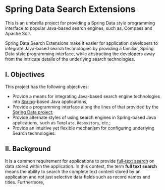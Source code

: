 Spring Data Search Extensions
=============================

This is an umbrella project for providing a Spring Data style programming
interface to popular Java-based search engines, such as, Compass and Apache
Solr.

Spring Data Search Extensions make it easier for application developers to
integrate Java-based search technologies by providing a familiar, Spring Data
style programming interface, while abstracting the developers away from the
intricate details of the underlying search technologies. 


I. Objectives
-------------
This project has the following objectives:

* Provide a means for integrating Java-based search engine technologies into
[Spring](http://www.springsource.org)-based Java applications;
* Provide a programming interface along the lines of that provided by the
[Spring Data project](http://www.springsource.org/spring-data);
* Provide alternate styles of using search engines in Spring-based Java
applications, such as `Template`, `Repository`, etc.;
* Provide an intuitive yet flexible mechanism for configuring underlying
Search technologies.


II. Background
--------------
It is a common requirement for applications to provide
[full-text search](http://en.wikipedia.org/wiki/Full_text_search) on data
stored within the application.  In this context, the term **full text search**
means the ability to search the complete text content stored by an application
and not just selective data fields such as record names and titles.
Furthermore, 